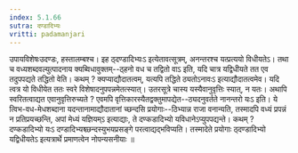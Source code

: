```yaml
---
index: 5.1.66
sutra: दण्डादिभ्यः
vritti: padamanjari
---
```


 उपायविशेषःउदण्डः, हस्तालम्बश्च। इह ठ्दण्डादिभ्यःऽ इत्येतावत्सूत्रम्, अनन्तरश्च यत्प्रत्ययो विधीयतेऽ। तथा च वध्यशब्दवल्युत्पादनाय क्यब्विधावुक्तम्--ठ्हनो वध च तद्वितो वाऽ इति, यदि चात्र यद्विधीयते तत एव तदुपपद्यते तद्धितो वेति। कथम् ? क्यप्याद्यौदातत्वम्, यत्यपि तद्धिते ठ्यतोऽनावःऽ इत्याद्यौदातत्वमेव। यदि त्वत्र यो विधीयेत ततः स्वरे विशेषादनुपपन्नमेतत्स्यात्। उतरसूत्रे चास्य यस्यैवानुवृत्तिः स्यात्, न यतः। अथापि स्वरितत्वाद्यत एवानुवृत्तिरुच्यते ? एवमपि वृत्तिकारस्यैतद्वक्तुमापद्येत--ठ्यदनुवर्तते नानन्तरो यःऽ इति। ये त्विभ-वध-मेधशब्दाना यदन्तानामाद्यौदातानां च्छन्दसि प्रयोगाः--ठिभ्यान्न राजा वनान्यति, तस्मादपि वध्यं प्रपन्नं न प्रतिप्रयच्छन्ति, अपां मेध्यं यज्ञियम्ऽ इत्याद्याः, ते दण्कडादिभ्यो यविधानेऽप्युपपद्यन्ते। कथम् ? दण्कडादिभ्यो यःऽ दण्डादिभ्यश्च्छन्दस्युभयप्रसङ्गे परत्वाद्यद्भविप्यति। तस्मादेते प्रयोगाः ठ्दण्डादिभ्यो यद्विधीयतेऽ इत्यत्रार्थे प्रमाणत्वेन नोपन्यसनीयाः ॥